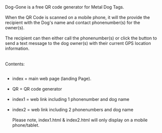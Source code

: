 Dog-Gone is a free QR code generator for Metal Dog Tags.
<br/><br/>
When the QR Code is scanned on a mobile phone, it will the provide the recipient with the Dog's name and contact phonenumber(s) for the owner(s).
<br/><br/>
The recipient can then either call the phonenumber(s) or click the button to send a text message to the dog owner(s) with their current GPS location information.
<br/><br/><br/>
Contents:
<br/><br/>
* index = main web page (landing Page).
<br/><br/>
* QR = QR code generator
<br/><br/>
* index1 = web link including 1 phonenumber and dog name
<br/><br/>
* index2 = web link including 2 phonenumbers and dog name
<br/><br/>
Please note, index1.html & index2.html will only display on a mobile phone/tablet.
